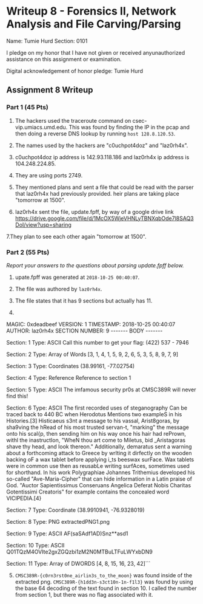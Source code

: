 Writeup 8 - Forensics II, Network Analysis and File Carving/Parsing
=====

Name: Tumie Hurd
Section: 0101

I pledge on my honor that I have not given or received anyunauthorized assistance on this assignment or examination.

Digital acknowledgement of honor pledge: Tumie Hurd

## Assignment 8 Writeup

### Part 1 (45 Pts)
1. The hackers used the traceroute command on csec-vip.umiacs.umd.edu.
This was found by finding the IP in the pcap and then doing a reverse DNS lookup by running ```host 128.8.120.53```.


2. The names used by the hackers are "c0uchpot4doz" and "laz0rh4x".

3. c0uchpot4doz ip address is 142.93.118.186 and laz0rh4x ip address is 104.248.224.85. 

4. They are using ports 2749.

5. They mentioned plans and sent a file that could be read with the parser that laz0rh4x had previously provided. heir plans are taking place "tomorrow at 1500".

6. laz0rh4x sent the file, update.fpff, by way of a google drive link https://drive.google.com/file/d/1McOX5WjeVHNLyTBNXqbOde7l8SAQ3DoI/view?usp=sharing 

7.They plan to see each other again "tomorrow at 1500".

### Part 2 (55 Pts)

*Report your answers to the questions about parsing update.fpff below.*
1. upate.fpff was generated at ```2018-10-25 00:40:07```.

2. The file was authored by ```laz0rh4x```.

3. The file states that it has 9 sections but actually has 11.

4. ```------- HEADER -------
MAGIC: 0xdeadbeef
VERSION: 1
TIMESTAMP: 2018-10-25 00:40:07
AUTHOR: laz0rh4x
SECTION NUMBER: 9
-------  BODY  -------

Section: 1 Type: ASCII
Call this number to get your flag: (422) 537 - 7946

Section: 2 Type: Array of Words
[3, 1, 4, 1, 5, 9, 2, 6, 5, 3, 5, 8, 9, 7, 9]

Section: 3 Type: Coordinates
(38.99161, -77.02754)

Section: 4 Type: Reference
Reference to section 1

Section: 5 Type: ASCII
The imfamous security pr0s at CMSC389R will never find this!

Section: 6 Type: ASCII
The first recorded uses of steganography Can be traced back to 440 BC when Herodotus Mentions two exampleS in his Histories.[3] Histicaeus s3nt a message to his vassal, Arist8goras, by sha9ving the hRead of his most trusted servan-t, "marking" the message onto his scal{p, then sending him on his way once his hair had rePrown, withl the inastructIon, "WheN thou art come to Miletus, bid _Aristagoras shave thy head, and look thereon." Additionally, demaratus sent a warning about a forthcoming attack to Greece by wrIting it dirfectly on the wooden backing oF a wax tablet before applying i_ts beeswax surFace. Wax tablets were in common use then as reusabLe writing surfAces, sometimes used for shorthand. In his work Polygraphiae Johannes Trithemius developed his so-called "Ave-Maria-Cipher" that can hide information in a Latin praise of God. "Auctor Sapientissimus Conseruans Angelica Deferat Nobis Charitas Gotentissimi Creatoris" for example contains the concealed word VICIPEDIA.[4}

Section: 7 Type: Coordinate
(38.9910941, -76.9328019)

Section: 8 Type: PNG
extractedPNG1.png

Section: 9 Type: ASCII
AF(saSAdf1AD)Snz**asd1

Section: 10 Type: ASCII
Q01TQzM4OVIte2gxZGQzbi1zM2N0MTBuLTFuLWYxbDN9

Section: 11 Type: Array of DWORDS
[4, 8, 15, 16, 23, 42]```

5. ```CMSC389R-{c0rn3rst0ne_airlin3s_to_the_moon}``` was found inside of the extracted png.
```CMSC389R-{h1dd3n-s3ct10n-1n-f1l3}``` was found by using the base 64 decoding of the text found in section 10.
I called the number from section 1, but there was no flag associated with it.

